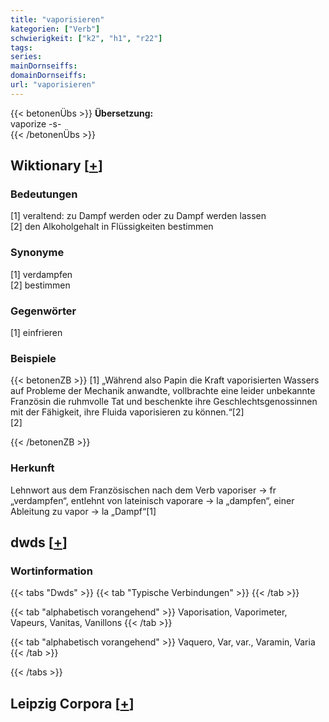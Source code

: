```yaml
---
title: "vaporisieren"
kategorien: ["Verb"]
schwierigkeit: ["k2", "h1", "r22"]
tags:
series:
mainDornseiffs:
domainDornseiffs:
url: "vaporisieren"
---
```


{{< betonenÜbs >}}
**Übersetzung:**  
vaporize -s-  
{{< /betonenÜbs >}}

## Wiktionary [[+](https://de.wiktionary.org/wiki/vaporisieren)]

### Bedeutungen
[1] veraltend: zu Dampf werden oder zu Dampf werden lassen  
[2] den Alkoholgehalt in Flüssigkeiten bestimmen  

### Synonyme
[1] verdampfen  
[2] bestimmen  

### Gegenwörter
[1] einfrieren  

### Beispiele
{{< betonenZB >}}
[1] „Während also Papin die Kraft vaporisierten Wassers auf Probleme der Mechanik anwandte, vollbrachte eine leider unbekannte Französin die ruhmvolle Tat und beschenkte ihre Geschlechtsgenossinnen mit der Fähigkeit, ihre Fluida vaporisieren zu können.“[2]  
[2]  

{{< /betonenZB >}}
### Herkunft
Lehnwort aus dem Französischen nach dem Verb vaporiser → fr „verdampfen“, entlehnt von lateinisch vaporare → la „dampfen“, einer Ableitung zu vapor → la „Dampf“[1]  



## dwds [[+](https://www.dwds.de/wb/vaporisieren)]

### Wortinformation
{{< tabs "Dwds" >}}
{{< tab "Typische Verbindungen" >}}
{{< /tab >}}

{{< tab "alphabetisch vorangehend" >}}
Vaporisation, Vaporimeter, Vapeurs, Vanitas, Vanillons
{{< /tab >}}

{{< tab "alphabetisch vorangehend" >}}
Vaquero, Var, var., Varamin, Varia
{{< /tab >}}

{{< /tabs >}}

## Leipzig Corpora [[+](https://corpora.uni-leipzig.de/en/res?word=vaporisieren&corpusId=deu_newscrawl-public_2018)]


